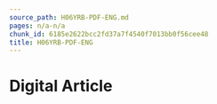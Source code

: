 ```yaml
---
source_path: H06YRB-PDF-ENG.md
pages: n/a-n/a
chunk_id: 6185e2622bcc2fd37a7f4540f7013bb0f56cee48
title: H06YRB-PDF-ENG
---
```

# Digital Article
